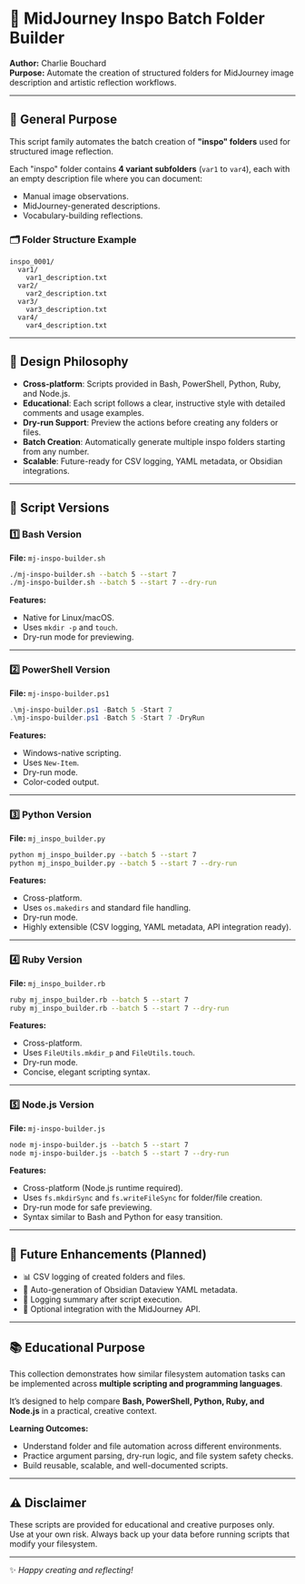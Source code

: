 
# 🎨 MidJourney Inspo Batch Folder Builder

**Author:** Charlie Bouchard  
**Purpose:** Automate the creation of structured folders for MidJourney image description and artistic reflection workflows.

---

## 📝 General Purpose

This script family automates the batch creation of **"inspo" folders** used for structured image reflection.

Each "inspo" folder contains **4 variant subfolders** (`var1` to `var4`), each with an empty description file where you can document:

- Manual image observations.
- MidJourney-generated descriptions.
- Vocabulary-building reflections.

### 🗂 Folder Structure Example

```
inspo_0001/
  var1/
    var1_description.txt
  var2/
    var2_description.txt
  var3/
    var3_description.txt
  var4/
    var4_description.txt
```

---

## 🔧 Design Philosophy

- **Cross-platform**: Scripts provided in Bash, PowerShell, Python, Ruby, and Node.js.
- **Educational**: Each script follows a clear, instructive style with detailed comments and usage examples.
- **Dry-run Support**: Preview the actions before creating any folders or files.
- **Batch Creation**: Automatically generate multiple inspo folders starting from any number.
- **Scalable**: Future-ready for CSV logging, YAML metadata, or Obsidian integrations.

---

## 🚀 Script Versions

### 1️⃣ Bash Version

**File:** `mj-inspo-builder.sh`

```bash
./mj-inspo-builder.sh --batch 5 --start 7
./mj-inspo-builder.sh --batch 5 --start 7 --dry-run
```

**Features:**
- Native for Linux/macOS.
- Uses `mkdir -p` and `touch`.
- Dry-run mode for previewing.

---

### 2️⃣ PowerShell Version

**File:** `mj-inspo-builder.ps1`

```powershell
.\mj-inspo-builder.ps1 -Batch 5 -Start 7
.\mj-inspo-builder.ps1 -Batch 5 -Start 7 -DryRun
```

**Features:**
- Windows-native scripting.
- Uses `New-Item`.
- Dry-run mode.
- Color-coded output.

---

### 3️⃣ Python Version

**File:** `mj_inspo_builder.py`

```bash
python mj_inspo_builder.py --batch 5 --start 7
python mj_inspo_builder.py --batch 5 --start 7 --dry-run
```

**Features:**
- Cross-platform.
- Uses `os.makedirs` and standard file handling.
- Dry-run mode.
- Highly extensible (CSV logging, YAML metadata, API integration ready).

---

### 4️⃣ Ruby Version

**File:** `mj_inspo_builder.rb`

```bash
ruby mj_inspo_builder.rb --batch 5 --start 7
ruby mj_inspo_builder.rb --batch 5 --start 7 --dry-run
```

**Features:**
- Cross-platform.
- Uses `FileUtils.mkdir_p` and `FileUtils.touch`.
- Dry-run mode.
- Concise, elegant scripting syntax.

---

### 5️⃣ Node.js Version

**File:** `mj-inspo-builder.js`

```bash
node mj-inspo-builder.js --batch 5 --start 7
node mj-inspo-builder.js --batch 5 --start 7 --dry-run
```

**Features:**
- Cross-platform (Node.js runtime required).
- Uses `fs.mkdirSync` and `fs.writeFileSync` for folder/file creation.
- Dry-run mode for safe previewing.
- Syntax similar to Bash and Python for easy transition.

---

## 🌟 Future Enhancements (Planned)

- 📊 CSV logging of created folders and files.
- 📄 Auto-generation of Obsidian Dataview YAML metadata.
- 📝 Logging summary after script execution.
- 🔗 Optional integration with the MidJourney API.

---

## 📚 Educational Purpose

This collection demonstrates how similar filesystem automation tasks can be implemented across **multiple scripting and programming languages**.

It’s designed to help compare **Bash, PowerShell, Python, Ruby, and Node.js** in a practical, creative context.

**Learning Outcomes:**
- Understand folder and file automation across different environments.
- Practice argument parsing, dry-run logic, and file system safety checks.
- Build reusable, scalable, and well-documented scripts.

---

## ⚠ Disclaimer

These scripts are provided for educational and creative purposes only.  
Use at your own risk. Always back up your data before running scripts that modify your filesystem.

---

✨ *Happy creating and reflecting!*
